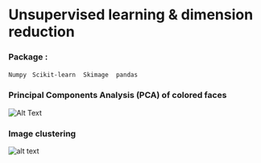 # Unsupervised learning & dimension reduction

### Package : 
`Numpy` &nbsp; `Scikit-learn` &nbsp;` Skimage`  &nbsp;` pandas` &nbsp;

### Principal Components Analysis (PCA) of colored faces

![Alt Text](https://github.com/thtang/ML2017FALL/blob/master/hw6/reconstruction.gif)

### Image clustering

![alt text](https://github.com/thtang/ML2017FALL/blob/master/hw6/image_clustering.jpg)